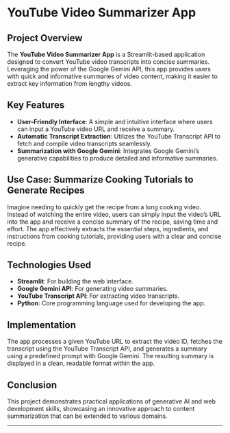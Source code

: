 # YouTube Video Summarizer App

## Project Overview
The **YouTube Video Summarizer App** is a Streamlit-based application designed to convert YouTube video transcripts into concise summaries. Leveraging the power of the Google Gemini API, this app provides users with quick and informative summaries of video content, making it easier to extract key information from lengthy videos.

## Key Features
- **User-Friendly Interface**: A simple and intuitive interface where users can input a YouTube video URL and receive a summary.
- **Automatic Transcript Extraction**: Utilizes the YouTube Transcript API to fetch and compile video transcripts seamlessly.
- **Summarization with Google Gemini**: Integrates Google Gemini’s generative capabilities to produce detailed and informative summaries.

## Use Case: Summarize Cooking Tutorials to Generate Recipes
Imagine needing to quickly get the recipe from a long cooking video. Instead of watching the entire video, users can simply input the video’s URL into the app and receive a concise summary of the recipe, saving time and effort. The app effectively extracts the essential steps, ingredients, and instructions from cooking tutorials, providing users with a clear and concise recipe.

## Technologies Used
- **Streamlit**: For building the web interface.
- **Google Gemini API**: For generating video summaries.
- **YouTube Transcript API**: For extracting video transcripts.
- **Python**: Core programming language used for developing the app.

## Implementation
The app processes a given YouTube URL to extract the video ID, fetches the transcript using the YouTube Transcript API, and generates a summary using a predefined prompt with Google Gemini. The resulting summary is displayed in a clean, readable format within the app.

## Conclusion
This project demonstrates practical applications of generative AI and web development skills, showcasing an innovative approach to content summarization that can be extended to various domains.

---
